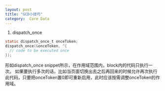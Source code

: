 ```yaml
---
layout: post
title: "GCD小技巧"
category:  Core Data
---
```


1. dispatch_once

```Objective-C
static dispatch_once_t onceToken;
dispatch_once(&onceToken, ^{
  // code to be executed once
});
```
形如dispatch_once snippet所示，在作用域范围内，block内的代码只执行一次。
如果要执行多次的话，比如当页面切换出去之后再回来的时候允许再次执行此代码，只要把onceToken置0即可重新启用，此时应该按需调整onceToken的作用域。
